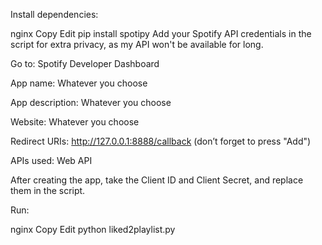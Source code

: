 Install dependencies:

nginx
Copy
Edit
pip install spotipy
Add your Spotify API credentials in the script for extra privacy, as my API won't be available for long.

Go to: Spotify Developer Dashboard

App name: Whatever you choose

App description: Whatever you choose

Website: Whatever you choose

Redirect URIs: http://127.0.0.1:8888/callback (don’t forget to press "Add")

APIs used: Web API

After creating the app, take the Client ID and Client Secret, and replace them in the script.

Run:

nginx
Copy
Edit
python liked2playlist.py
